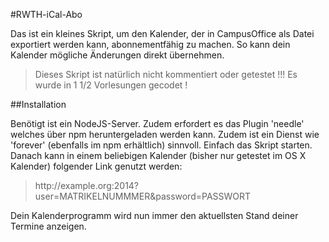 #RWTH-iCal-Abo


Das ist ein kleines Skript, um den Kalender, der in CampusOffice als Datei exportiert werden kann, abonnementfähig zu machen. So kann dein Kalender mögliche Änderungen direkt übernehmen.

> Dieses Skript ist natürlich nicht kommentiert oder getestet !!! Es wurde in 1 1/2 Vorlesungen gecodet !

##Installation

Benötigt ist ein NodeJS-Server. Zudem erfordert es das Plugin 'needle' welches über npm heruntergeladen werden kann. Zudem ist ein Dienst wie 'forever' (ebenfalls im npm erhältlich) sinnvoll.
Einfach das Skript starten. Danach kann in einem beliebigen Kalender (bisher nur getestet im OS X Kalender) folgender Link genutzt werden:

> ht<span></span>tp://example.org:2014?user=MATRIKELNUMMMER&password=PASSWORT

Dein Kalenderprogramm wird nun immer den aktuellsten Stand deiner Termine anzeigen.
